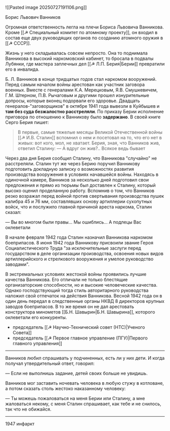 ![[Pasted image 20250727191106.png]]

Борис Львович Ванников

Огромная ответственность легла на плечи Бориса Львовича Ванникова. Кроме [[☭ Специальный комитет по атомному проекту]], он входил в состав еще двух руководящих органов по созданию атомного оружия в [[☭ СССР]]. 

Жизнь у него складывалась совсем непросто. Она то поднимала Ванникова в высокий наркомовский кабинет, то бросала в подвалы Лубянки, где мастера заплечных дел [[☭ Л.П. Берия|Берии]] превратили его в инвалида.

Б. Л. Ванников в конце тридцатых годов стал наркомом вооружений. Перед самым началом войны арестован как участник заговора военных. Вместе с генералами К.А. Мерецковым, Я.В. Смушкевичем, Г.М. Штерном, П.В. Рычаговым и другими прошел изнурительные допросы, которые вконец подорвали его здоровье. Двадцать генералов-"заговорщиков" в октябре 1941 года вывезли в Куйбышев и **там без суда безжалостно расстреляли**. По приказу Берии исполнение приговора по отношению к Ванникову было **задержано**. В своей книге Серго Берия пишет:

> В первые, самые тяжелые месяцы Великой Отечественной войны [[☭ И.В. Сталин]] вспомнил о нем и посетовал на то, что его нет в живых: вот кого, мол, не хватает. Берия, зная, что Ванников жив, ответил Сталину:
— А вдруг он жив?.. Всякое ведь бывает

Через два дня Берия сообщил Сталину, что Ванникова "случайно" не расстреляли. Сталин тут же через Берию поручил Ванникову подготовить докладную записку о возможностях развития производства вооружения в условиях начавшейся войны. Находясь в одиночной камере, Ванников за несколько дней подготовил свои предложения и прямо из тюрьмы был доставлен к Сталину, который высоко оценил проделанную работу. Вспомнив о том, что Ванников резко возражал перед войной против свертывания производства пушек калибра 45 и 76 мм, составлявших основу артиллерии сухопутных войск, что и послужило главной причиной ареста наркома, Сталин сказал:

— Вы во многом были правы… Мы ошиблись… А подлецы Вас оклеветали


В начале февраля 1942 года Сталин назначил Ванникова наркомом боеприпасов. 8 июня 1942 года Ванникову присвоили звание Героя Социалистического Труда "за исключительные заслуги перед государством в деле организации производства, освоения новых видов артиллерийского и стрелкового вооружения и умелое руководство заводами".

В экстремальных условиях жестокой войны проявились лучшие качества Ванникова. Его отличали не только блестящие организаторские способности, но и высокие человеческие качества. Однако господствующий тогда стиль авторитарного руководства наложил свой отпечаток на действия Ванникова. Весной 1942 года он в один день передал в следственные органы НКВД 8 директоров крупных заводов боеприпасов. В то же время он не дал арестовать конструктора минометов [[Б.Н. Шавырин|Б.Н. Шавырина]], которого оклеветали его конкуренты.

- председатель [[☭ Научно-Технический совет (НТС)|Ученого Совета]]
- председатель [[☭ Первое главное управление (ПГУ)|Первого главного управления]] 

---

Ванников любил спрашивать у подчиненных, есть ли у них дети. И когда получал утвердительный ответ, говорил:

— Если не выполнишь задание, детей своих больше не увидишь.

Ванников мог заставить ночевать человека в любую стужу в котловане, а потом сказать столь жестоко наказанному человеку:

— Ты можешь пожаловаться на меня Берии или Сталину, а мне жаловаться некому, с меня Сталин спрашивает, как тебе и не снилось, так что не обижайся.

---

1947 инфаркт